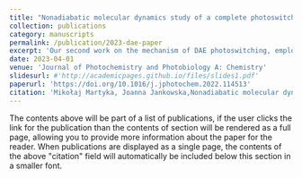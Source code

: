 ```yaml
---
title: "Nonadiabatic molecular dynamics study of a complete photoswitching cycle for a full-size diarylethene system"
collection: publications
category: manuscripts
permalink: /publication/2023-dae-paper
excerpt: 'Our second work on the mechanism of DAE photoswitching, employing NAMD methods.'
date: 2023-04-01
venue: 'Journal of Photochemistry and Photobiology A: Chemistry'
slidesurl: #'http://academicpages.github.io/files/slides1.pdf'
paperurl: 'https://doi.org/10.1016/j.jphotochem.2022.114513'
citation: 'Mikołaj Martyka, Joanna Jankowska,Nonadiabatic molecular dynamics study of a complete photoswitching cycle for a full-size diarylethene system, Journal of Photochemistry and Photobiology A: Chemistry, Volume 438, 2023, 114513, ISSN 1010-6030, https://doi.org/10.1016/j.jphotochem.2022.114513.'
---
```


The contents above will be part of a list of publications, if the user clicks the link for the publication than the contents of section will be rendered as a full page, allowing you to provide more information about the paper for the reader. When publications are displayed as a single page, the contents of the above "citation" field will automatically be included below this section in a smaller font.